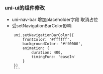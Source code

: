 ### uni-ui的组件修改
* uni-nav-bar  增加placeholder字段  取消占位
* 受setNavigationBarColor影响
```
	uni.setNavigationBarColor({
		frontColor: '#ffffff',
		backgroundColor: '#ff0000',
		animation: {
			duration: 400,
			timingFunc: 'easeIn'
		}
	})
	```